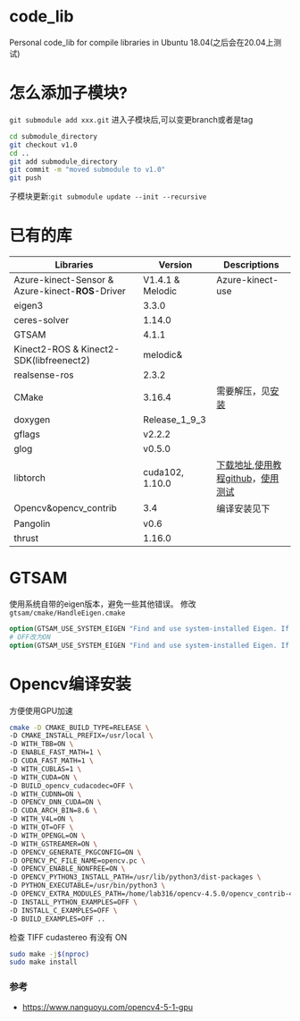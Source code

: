 # code_lib
Personal code_lib for compile libraries in Ubuntu 18.04(之后会在20.04上测试)

# 怎么添加子模块?
`git submodule add xxx.git`
进入子模块后,可以变更branch或者是tag

```bash
cd submodule_directory
git checkout v1.0
cd ..
git add submodule_directory
git commit -m "moved submodule to v1.0"
git push
```

子模块更新:`git submodule update --init --recursive`

# 已有的库
|Libraries|Version|Descriptions
|  ----  | ----  | ----  |
|Azure-kinect-Sensor & Azure-kinect-**ROS**-Driver|V1.4.1 & Melodic| Azure-kinect-use|
| eigen3 | 3.3.0||
|ceres-solver| 1.14.0||
|GTSAM|4.1.1||
|Kinect2-ROS & Kinect2-SDK(libfreenect2)|melodic&||
|realsense-ros|2.3.2||
|CMake|3.16.4|需要解压，见[安装](https://blog.csdn.net/aian2132/article/details/107978876)|
|doxygen|Release_1_9_3||
|gflags|v2.2.2||
|glog|v0.5.0||
|libtorch|cuda102, 1.10.0|[下载地址](https://download.pytorch.org/libtorch/cu102/libtorch-cxx11-abi-shared-with-deps-1.10.0%2Bcu102.zip),[使用教程github](https://github.com/AllentDan/LibtorchTutorials)，[使用测试](https://oldpan.me/archives/pytorch-c-libtorch-inference)|
|Opencv&opencv_contrib|3.4|编译安装见下|
|Pangolin|v0.6||
|thrust|1.16.0||

# GTSAM
使用系统自带的eigen版本，避免一些其他错误。
修改`gtsam/cmake/HandleEigen.cmake`
```cmake
option(GTSAM_USE_SYSTEM_EIGEN "Find and use system-installed Eigen. If 'off', use the one bundled with GTSAM" OFF)
# OFF改为ON
option(GTSAM_USE_SYSTEM_EIGEN "Find and use system-installed Eigen. If 'off', use the one bundled with GTSAM" ON)
```

# Opencv编译安装
方便使用GPU加速
```bash
cmake -D CMAKE_BUILD_TYPE=RELEASE \
-D CMAKE_INSTALL_PREFIX=/usr/local \
-D WITH_TBB=ON \
-D ENABLE_FAST_MATH=1 \
-D CUDA_FAST_MATH=1 \
-D WITH_CUBLAS=1 \
-D WITH_CUDA=ON \
-D BUILD_opencv_cudacodec=OFF \
-D WITH_CUDNN=ON \
-D OPENCV_DNN_CUDA=ON \
-D CUDA_ARCH_BIN=8.6 \
-D WITH_V4L=ON \
-D WITH_QT=OFF \
-D WITH_OPENGL=ON \
-D WITH_GSTREAMER=ON \
-D OPENCV_GENERATE_PKGCONFIG=ON \
-D OPENCV_PC_FILE_NAME=opencv.pc \
-D OPENCV_ENABLE_NONFREE=ON \
-D OPENCV_PYTHON3_INSTALL_PATH=/usr/lib/python3/dist-packages \
-D PYTHON_EXECUTABLE=/usr/bin/python3 \
-D OPENCV_EXTRA_MODULES_PATH=/home/lab316/opencv-4.5.0/opencv_contrib-4.5.0/modules \
-D INSTALL_PYTHON_EXAMPLES=OFF \
-D INSTALL_C_EXAMPLES=OFF \
-D BUILD_EXAMPLES=OFF ..
```
检查 TIFF cudastereo 有没有 ON
```bash
sudo make -j$(nproc)
sudo make install
```
### 参考
- https://www.nanguoyu.com/opencv4-5-1-gpu
